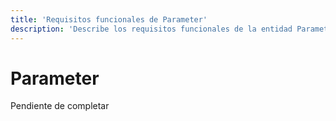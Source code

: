 ```yaml
---
title: 'Requisitos funcionales de Parameter'
description: 'Describe los requisitos funcionales de la entidad Parameter.'
---
```


# Parameter

Pendiente de completar
